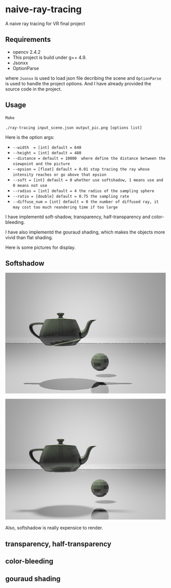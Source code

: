 # naive-ray-tracing
A naive ray tracing for VR final project

## Requirements
- opencv 2.4.2
- This project is build under g++ 4.9.
- Jsonxx
- OptionParse

where `Jsonxx` is used to load json file decribing the scene and `OptionParse` is used to handle the project options. And I have already provided the source code in the project.

## Usage
`Make`

`./ray-tracing input_scene.json output_pic.png [options list]`

Here is the option args:

- `--width  = [int] default = 640`
- `--height = [int] default = 480`
- `--distance = default = 10000  where define the distance between the viewpoint and the picture`
- `--epsion = [float] default = 0.01 stop tracing the ray whose intensity reaches or go above that epsion`
- `--soft = [int] default = 0 whether use softshadow, 1 means use and 0 means not use`
- `--radius = [int] default = 4 the radius of the sampling sphere`
- `--ratio = [double] default = 0.75 the sampling rate`
- `--diffuse_num = [int] default = 0 the number of diffused ray, it may cost too much reandering time if too large`

I have implementd soft-shadow, transparency, half-transparency and color-bleeding.

I have also implementd the gouraud shading, which makes the objects more vivid than flat shading.

Here is some pictures for display.

## Softshadow

![](1.png "without softshadow")

![](14.png "with softshadow")

Also, softshadow is really expensice to render.

## transparency, half-transparency

## color-bleeding

## gouraud shading
